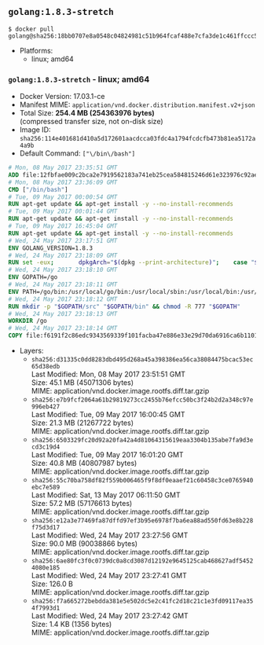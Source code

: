 ## `golang:1.8.3-stretch`

```console
$ docker pull golang@sha256:18bb0707e8a0548c04824981c51b964fcaf488e7cfa3de1c461ffccc5256d834
```

-	Platforms:
	-	linux; amd64

### `golang:1.8.3-stretch` - linux; amd64

-	Docker Version: 17.03.1-ce
-	Manifest MIME: `application/vnd.docker.distribution.manifest.v2+json`
-	Total Size: **254.4 MB (254363976 bytes)**  
	(compressed transfer size, not on-disk size)
-	Image ID: `sha256:114e401681d410a5d172601aacdcca03fdc4a1794fcdcfb473b81ea5172a4a9b`
-	Default Command: `["\/bin\/bash"]`

```dockerfile
# Mon, 08 May 2017 23:35:51 GMT
ADD file:12fbfae009c2bca2e7919562183a741eb25cea584815246d61e323976c92ae04 in / 
# Mon, 08 May 2017 23:36:09 GMT
CMD ["/bin/bash"]
# Tue, 09 May 2017 00:00:54 GMT
RUN apt-get update && apt-get install -y --no-install-recommends 		ca-certificates 		curl 		wget 	&& rm -rf /var/lib/apt/lists/*
# Tue, 09 May 2017 00:01:44 GMT
RUN apt-get update && apt-get install -y --no-install-recommends 		bzr 		git 		mercurial 		openssh-client 		subversion 				procps 	&& rm -rf /var/lib/apt/lists/*
# Tue, 09 May 2017 16:45:04 GMT
RUN apt-get update && apt-get install -y --no-install-recommends 		g++ 		gcc 		libc6-dev 		make 		pkg-config 	&& rm -rf /var/lib/apt/lists/*
# Wed, 24 May 2017 23:17:51 GMT
ENV GOLANG_VERSION=1.8.3
# Wed, 24 May 2017 23:18:09 GMT
RUN set -eux; 		dpkgArch="$(dpkg --print-architecture)"; 	case "${dpkgArch##*-}" in 		ppc64el) goRelArch='linux-ppc64le'; goRelSha256='e5fb00adfc7291e657f1f3d31c09e74890b5328e6f991a3f395ca72a8c4dc0b3' ;; 		i386) goRelArch='linux-386'; goRelSha256='ff4895eb68fb1daaec41c540602e8bb4c1e8bb2f0e7017367171913fc9995ed2' ;; 		s390x) goRelArch='linux-s390x'; goRelSha256='e2ec3e7c293701b57ca1f32b37977ac9968f57b3df034f2cc2d531e80671e6c8' ;; 		armhf) goRelArch='linux-armv6l'; goRelSha256='3c30a3e24736ca776fc6314e5092fb8584bd3a4a2c2fa7307ae779ba2735e668' ;; 		amd64) goRelArch='linux-amd64'; goRelSha256='1862f4c3d3907e59b04a757cfda0ea7aa9ef39274af99a784f5be843c80c6772' ;; 		*) goRelArch='src'; goRelSha256='5f5dea2447e7dcfdc50fa6b94c512e58bfba5673c039259fd843f68829d99fa6'; 			echo >&2; echo >&2 "warning: current architecture ($dpkgArch) does not have a corresponding Go binary release; will be building from source"; echo >&2 ;; 	esac; 		url="https://golang.org/dl/go${GOLANG_VERSION}.${goRelArch}.tar.gz"; 	wget -O go.tgz "$url"; 	echo "${goRelSha256} *go.tgz" | sha256sum -c -; 	tar -C /usr/local -xzf go.tgz; 	rm go.tgz; 		if [ "$goRelArch" = 'src' ]; then 		echo >&2; 		echo >&2 'error: UNIMPLEMENTED'; 		echo >&2 'TODO install golang-any from jessie-backports for GOROOT_BOOTSTRAP (and uninstall after build)'; 		echo >&2; 		exit 1; 	fi; 		export PATH="/usr/local/go/bin:$PATH"; 	go version
# Wed, 24 May 2017 23:18:10 GMT
ENV GOPATH=/go
# Wed, 24 May 2017 23:18:11 GMT
ENV PATH=/go/bin:/usr/local/go/bin:/usr/local/sbin:/usr/local/bin:/usr/sbin:/usr/bin:/sbin:/bin
# Wed, 24 May 2017 23:18:12 GMT
RUN mkdir -p "$GOPATH/src" "$GOPATH/bin" && chmod -R 777 "$GOPATH"
# Wed, 24 May 2017 23:18:13 GMT
WORKDIR /go
# Wed, 24 May 2017 23:18:14 GMT
COPY file:f6191f2c86edc9343569339f101facba47e886e33e29d70da6916ca6b1101a53 in /usr/local/bin/ 
```

-	Layers:
	-	`sha256:d31335c0dd8283dbd495d268a45a398386ea56ca38084475bcac53ec65d38edb`  
		Last Modified: Mon, 08 May 2017 23:51:51 GMT  
		Size: 45.1 MB (45071306 bytes)  
		MIME: application/vnd.docker.image.rootfs.diff.tar.gzip
	-	`sha256:e7b9fcf2064a61b29819273cc2455b76efcc50bc3f24b2d2a348c97e996eb427`  
		Last Modified: Tue, 09 May 2017 16:00:45 GMT  
		Size: 21.3 MB (21267722 bytes)  
		MIME: application/vnd.docker.image.rootfs.diff.tar.gzip
	-	`sha256:6503329fc20d92a20fa42a4d81064315619eaa3304b135abe7fa9d3ecd3c19d4`  
		Last Modified: Tue, 09 May 2017 16:01:20 GMT  
		Size: 40.8 MB (40807987 bytes)  
		MIME: application/vnd.docker.image.rootfs.diff.tar.gzip
	-	`sha256:55c70ba758df82f559b006465f9f8df0eaaef21c60458c3ce0765940ebc7e589`  
		Last Modified: Sat, 13 May 2017 06:11:50 GMT  
		Size: 57.2 MB (57176613 bytes)  
		MIME: application/vnd.docker.image.rootfs.diff.tar.gzip
	-	`sha256:e12a3e77469fa87dffd97ef3b95e6978f7ba6ea88ad550fd63e8b228f75d3d17`  
		Last Modified: Wed, 24 May 2017 23:27:56 GMT  
		Size: 90.0 MB (90038866 bytes)  
		MIME: application/vnd.docker.image.rootfs.diff.tar.gzip
	-	`sha256:6ae80fc3f0c0739dc0a8cd3087d12192e9645125cab468627adf54524080e185`  
		Last Modified: Wed, 24 May 2017 23:27:41 GMT  
		Size: 126.0 B  
		MIME: application/vnd.docker.image.rootfs.diff.tar.gzip
	-	`sha256:f7a665272bebdda381e5e502dc5e2c41fc2d18c21c1e3fd09117ea354f7993d1`  
		Last Modified: Wed, 24 May 2017 23:27:42 GMT  
		Size: 1.4 KB (1356 bytes)  
		MIME: application/vnd.docker.image.rootfs.diff.tar.gzip
